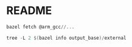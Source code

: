 # README

```powershell
bazel fetch @arm_gcc//...

tree -L 2 $(bazel info output_base)/external
```
